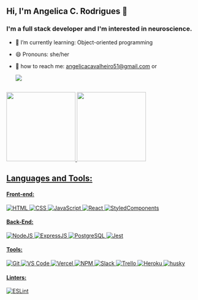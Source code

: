 ## Hi, I'm Angelica C. Rodrigues 👋

### I'm a full stack developer and I'm interested in neuroscience.

- 🌱 I’m currently learning: Object-oriented programming
- 😄 Pronouns: she/her
- 📧 how to reach me: angelicacavalheiro51@gmail.com or

    <div> 
      <a href="https://www.linkedin.com/in/angelica-cavalheiro-rodrigues"><img src="https://img.shields.io/badge/LinkedIn-0077B5?style=for-the-         badge&logo=linkedin&logoColor=white" target="_blanck"><a/>
    </div>
## 
<div>
  <a href="https://github.com/angelicacavalheiro">
  <img height="180em" src ="https://github-readme-stats.vercel.app/api?username=angelicacavalheiro&show_icons=true&theme=merko"/>
  <img height="180em" src ="https://github-readme-stats.vercel.app/api/top-langs/?username=angelicacavalheiro&layout=compact&theme=merko"/>
</div>
  
  ##
  ## Languages and Tools:
  #### Front-end:
![HTML](https://img.shields.io/badge/HTML5-E34F26?style=flat-square&logo=html5&logoColor=white)
![CSS](https://img.shields.io/badge/CSS3-1572B6?style=flat-square&logo=css3&logoColor=white)
![JavaScript](https://img.shields.io/badge/JavaScript-F7DF1E?style=flat-square&logo=javascript&logoColor=black)
![React](https://img.shields.io/badge/React-20232A?style=flat-square&logo=react&logoColor=61DAFB)
![StyledComponents](https://img.shields.io/badge/Styled--Components-DB7093?style=flat-square&logo=styled-components&logoColor=white)
#### Back-End:
![NodeJS](https://img.shields.io/badge/Node.js-43853D?style=flat-square&logo=node.js&logoColor=white)
![ExpressJS](https://img.shields.io/badge/Express.js-404D59?style=flat-square&logo=express&logoColor=white)
![PostgreSQL](https://img.shields.io/badge/PostgreSQL-316192?style=flat-square&logo=postgresql&logoColor=white)
![Jest](https://img.shields.io/badge/Jest-C21325?style=flat-square&logo=jest&logoColor=white)
#### Tools:
![Git](https://img.shields.io/badge/Git-F05032?style=flat-square&logo=git&logoColor=white)
![VS Code](https://img.shields.io/badge/Visual_Studio_Code-0078D4?style=flat-square&logo=visual%20studio%20code&logoColor=white)
![Vercel](https://img.shields.io/badge/Vercel-000000?style=flat-square&logo=vercel&logoColor=white)
![NPM](https://img.shields.io/badge/npm-CB3837?style=flat-square&logo=npm&logoColor=white)
![Slack](https://img.shields.io/badge/Slack-4A154B?style=flat-square&logo=slack&logoColor=white)
![Trello](https://img.shields.io/badge/Trello-0079BF?style=flat-square&logo=trello&logoColor=white)
![Heroku](https://img.shields.io/badge/Heroku-430098?style=flat-square&logo=heroku&logoColor=white)
![husky](https://img.shields.io/badge/husky-b0b0d5?style=flat-square)
#### Linters:
![ESLint](https://img.shields.io/badge/ESLint-7c7ce9?style=flat-square&logo=ESLint)
